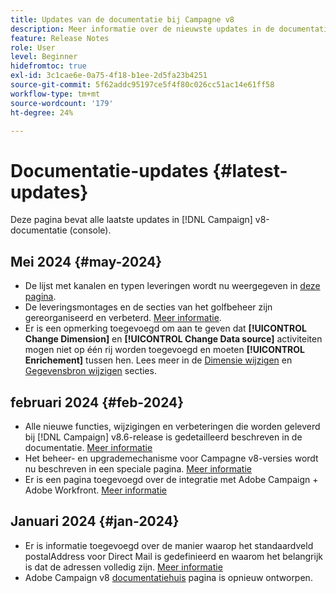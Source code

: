 ```yaml
---
title: Updates van de documentatie bij Campagne v8
description: Meer informatie over de nieuwste updates in de documentatie over Campagne v8
feature: Release Notes
role: User
level: Beginner
hidefromtoc: true
exl-id: 3c1cae6e-0a75-4f18-b1ee-2d5fa23b4251
source-git-commit: 5f62addc95197ce5f4f80c026cc51ac14e61ff58
workflow-type: tm+mt
source-wordcount: '179'
ht-degree: 24%

---
```


# Documentatie-updates {#latest-updates}

Deze pagina bevat alle laatste updates in [!DNL Campaign] v8-documentatie (console).


## Mei 2024 {#may-2024}

* De lijst met kanalen en typen leveringen wordt nu weergegeven in [deze pagina](create-message.md).
* De leveringsmontages en de secties van het golfbeheer zijn gereorganiseerd en verbeterd. [Meer informatie](../send/configure-and-send.md).
* Er is een opmerking toegevoegd om aan te geven dat **[!UICONTROL Change Dimension]** en **[!UICONTROL Change Data source]** activiteiten mogen niet op één rij worden toegevoegd en moeten **[!UICONTROL Enrichement]** tussen hen. Lees meer in de [Dimensie wijzigen](../../automation/workflow/change-dimension.md) en [Gegevensbron wijzigen](../../automation/workflow/change-data-source.md) secties.

## februari 2024 {#feb-2024}

* Alle nieuwe functies, wijzigingen en verbeteringen die worden geleverd bij [!DNL Campaign] v8.6-release is gedetailleerd beschreven in de documentatie. [Meer informatie](release-notes.md)
* Het beheer- en upgrademechanisme voor Campagne v8-versies wordt nu beschreven in een speciale pagina. [Meer informatie](upgrades.md)
* Er is een pagina toegevoegd over de integratie met Adobe Campaign + Adobe Workfront. [Meer informatie](../connect/ac-workfront.md)

## Januari 2024 {#jan-2024}

* Er is informatie toegevoegd over de manier waarop het standaardveld postalAddress voor Direct Mail is gedefinieerd en waarom het belangrijk is dat de adressen volledig zijn. [Meer informatie](../send/direct-mail.md)
* Adobe Campaign v8 [documentatiehuis](../campaign-home.md) pagina is opnieuw ontworpen.
